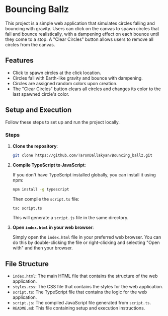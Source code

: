 # Bouncing Ballz

This project is a simple web application that simulates circles falling and bouncing with gravity. Users can click on the canvas to spawn circles that fall and bounce realistically, with a dampening effect on each bounce until they come to a stop. A "Clear Circles" button allows users to remove all circles from the canvas.

## Features

- Click to spawn circles at the click location.
- Circles fall with Earth-like gravity and bounce with dampening.
- Circles are assigned random colors upon creation.
- The "Clear Circles" button clears all circles and changes its color to the last spawned circle's color.

## Setup and Execution

Follow these steps to set up and run the project locally.

### Steps

1. **Clone the repository**:

    ```sh
    git clone https://github.com/TaronDallakyan/Bouncing_ballz.git
    ```

2. **Compile TypeScript to JavaScript**:

    If you don't have TypeScript installed globally, you can install it using npm:

    ```sh
    npm install -g typescript
    ```

    Then compile the `script.ts` file:

    ```sh
    tsc script.ts
    ```

    This will generate a `script.js` file in the same directory.

3. **Open `index.html` in your web browser**:

    Simply open the `index.html` file in your preferred web browser. You can do this by double-clicking the file or right-clicking and selecting "Open with" and then your browser.

## File Structure

- `index.html`: The main HTML file that contains the structure of the web application.
- `styles.css`: The CSS file that contains the styles for the web application.
- `script.ts`: The TypeScript file that contains the logic for the web application.
- `script.js`: The compiled JavaScript file generated from `script.ts`.
- `README.md`: This file containing setup and execution instructions.